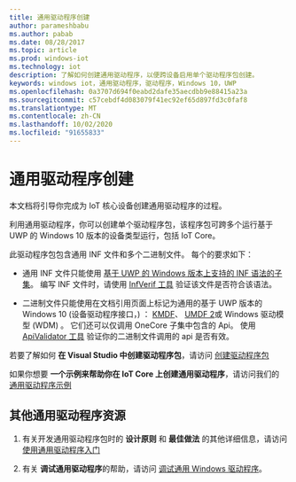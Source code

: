 ```yaml
---
title: 通用驱动程序创建
author: parameshbabu
ms.author: pabab
ms.date: 08/28/2017
ms.topic: article
ms.prod: windows-iot
ms.technology: iot
description: 了解如何创建通用驱动程序，以便跨设备启用单个驱动程序包创建。
keywords: windows iot，通用驱动程序，驱动程序，Windows 10，UWP
ms.openlocfilehash: 0a3707d694f0eabd2dafe35aecdbb9e88415a23a
ms.sourcegitcommit: c57cebdf4d083079f41ec92ef65d897fd3c0faf8
ms.translationtype: MT
ms.contentlocale: zh-CN
ms.lasthandoff: 10/02/2020
ms.locfileid: "91655833"
---
```

# <a name="universal-driver-creation"></a>通用驱动程序创建

本文档将引导你完成为 IoT 核心设备创建通用驱动程序的过程。

利用通用驱动程序，你可以创建单个驱动程序包，该程序包可跨多个运行基于 UWP 的 Windows 10 版本的设备类型运行，包括 IoT Core。

此驱动程序包包含通用 INF 文件和多个二进制文件。 每个的要求如下：
- 通用 INF 文件只能使用 [基于 UWP 的 Windows 版本上支持的 INF 语法的子集](https://docs.microsoft.com/windows-hardware/drivers/install/using-a-universal-inf-file#which-inf-sections-are-invalid-in-a-universal-inf-file)。 编写 INF 文件时，请使用 [InfVerif 工具](https://docs.microsoft.com/windows-hardware/drivers/devtest/infverif) 验证该文件是否符合该语法。

- 二进制文件只能使用在文档引用页面上标记为通用的基于 UWP 版本的 Windows 10 (设备驱动程序接口，) ： [KMDF](https://docs.microsoft.com/windows-hardware/drivers/wdf/index)、 [UMDF 2](https://docs.microsoft.com/windows-hardware/drivers/wdf/getting-started-with-umdf-version-2)或 Windows 驱动模型 (WDM) 。 它们还可以仅调用 OneCore 子集中包含的 Api。 使用 [ApiValidator 工具](https://docs.microsoft.com/windows-hardware/drivers/develop/validating-universal-drivers) 验证你的二进制文件调用的 api 是否有效。

若要了解如何 **在 Visual Studio 中创建驱动程序包**，请访问 [创建驱动程序包](https://docs.microsoft.com/windows-hardware/drivers/develop/creating-a-driver-package)

如果你想要 **一个示例来帮助你在 IoT Core 上创建通用驱动程序**，请访问我们的 [通用驱动程序示例](https://developer.microsoft.com/en-us/windows/iot/samples/driverlab)

## <a name="additional-universal-driver-resources"></a>其他通用驱动程序资源

1. 有关开发通用驱动程序包时的 **设计原则** 和 **最佳做法** 的其他详细信息，请访问 [使用通用驱动程序入门](https://docs.microsoft.com/windows-hardware/drivers/develop/getting-started-with-universal-drivers)

2. 有关 **调试通用驱动程序**的帮助，请访问 [调试通用 Windows 驱动程序](https://docs.microsoft.com/windows-hardware/drivers/develop/debugging-a-universal-driver)。

